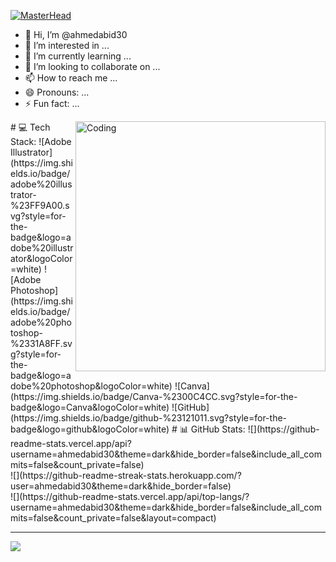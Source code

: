 [![MasterHead](https://scontent.fisb3-2.fna.fbcdn.net/v/t39.30808-6/453173384_1144884646743767_2583344805950511144_n.jpg?_nc_cat=111&ccb=1-7&_nc_sid=127cfc&_nc_eui2=AeGbjvYwce1jinKdiEwk6qho0NS4He5NH5jQ1Lgd7k0fmA2ONcaorvmK8rdge6TDdQtakh52N0DqfobSuOJKJ87o&_nc_ohc=sWfU9ksmXg0Q7kNvgGZM0Vl&_nc_zt=23&_nc_ht=scontent.fisb3-2.fna&oh=00_AYCHbkZPDN9h-xLQXbuXVGlErXnmdAwgjSTlGazXWKlOMA&oe=66ACD11B)](https://codegrills.in)
- 👋 Hi, I’m @ahmedabid30
- 👀 I’m interested in ...
- 🌱 I’m currently learning ...
- 💞️ I’m looking to collaborate on ...
- 📫 How to reach me ...
- 😄 Pronouns: ...
- ⚡ Fun fact: ...
<img align="right" alt="Coding" width="400" src="[https://media.tenor.com/rePDfDWO3XoAAAAd/hacking.gif](https://erkunal.in/_nuxt/img/about-dev.d3b6fdf.gif)](https://erkunal.in/_nuxt/img/about-dev.d3b6fdf.gif)">
# 💻 Tech Stack:
![Adobe Illustrator](https://img.shields.io/badge/adobe%20illustrator-%23FF9A00.svg?style=for-the-badge&logo=adobe%20illustrator&logoColor=white) ![Adobe Photoshop](https://img.shields.io/badge/adobe%20photoshop-%2331A8FF.svg?style=for-the-badge&logo=adobe%20photoshop&logoColor=white) ![Canva](https://img.shields.io/badge/Canva-%2300C4CC.svg?style=for-the-badge&logo=Canva&logoColor=white) ![GitHub](https://img.shields.io/badge/github-%23121011.svg?style=for-the-badge&logo=github&logoColor=white)
# 📊 GitHub Stats:
![](https://github-readme-stats.vercel.app/api?username=ahmedabid30&theme=dark&hide_border=false&include_all_commits=false&count_private=false)<br/>
![](https://github-readme-streak-stats.herokuapp.com/?user=ahmedabid30&theme=dark&hide_border=false)<br/>
![](https://github-readme-stats.vercel.app/api/top-langs/?username=ahmedabid30&theme=dark&hide_border=false&include_all_commits=false&count_private=false&layout=compact)

---
[![](https://visitcount.itsvg.in/api?id=ahmedabid30&icon=0&color=0)](https://visitcount.itsvg.in)

<!-- Proudly created with GPRM ( https://gprm.itsvg.in ) -->

